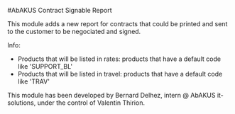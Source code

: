 #AbAKUS Contract Signable Report

This module adds a new report for contracts that could be printed and sent to the customer to be negociated and signed.

Info:
- Products that will be listed in rates: products that have a default code like 'SUPPORT_BL'
- Products that will be listed in travel: products that have a default code like 'TRAV'

This module has been developed by Bernard Delhez, intern @ AbAKUS it-solutions, under the control of Valentin Thirion.
